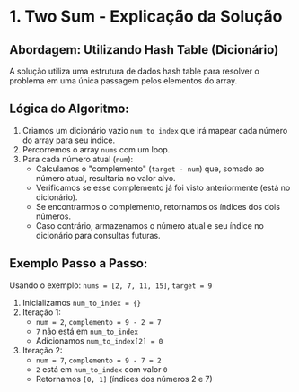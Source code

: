 # 1. Two Sum - Explicação da Solução

## Abordagem: Utilizando Hash Table (Dicionário)

A solução utiliza uma estrutura de dados hash table para resolver o problema em uma única passagem pelos elementos do array.

## Lógica do Algoritmo:

1. Criamos um dicionário vazio `num_to_index` que irá mapear cada número do array para seu índice.
2. Percorremos o array `nums` com um loop.
3. Para cada número atual (`num`):
   - Calculamos o "complemento" (`target - num`) que, somado ao número atual, resultaria no valor alvo.
   - Verificamos se esse complemento já foi visto anteriormente (está no dicionário).
   - Se encontrarmos o complemento, retornamos os índices dos dois números.
   - Caso contrário, armazenamos o número atual e seu índice no dicionário para consultas futuras.

## Exemplo Passo a Passo:

Usando o exemplo: `nums = [2, 7, 11, 15]`, `target = 9`

1. Inicializamos `num_to_index = {}`
2. Iteração 1:
   - `num = 2`, `complemento = 9 - 2 = 7`
   - `7` não está em `num_to_index`
   - Adicionamos `num_to_index[2] = 0`
3. Iteração 2:
   - `num = 7`, `complemento = 9 - 7 = 2`
   - `2` está em `num_to_index` com valor `0`
   - Retornamos `[0, 1]` (índices dos números 2 e 7)
